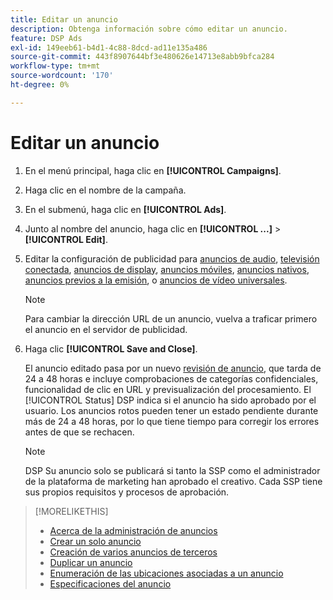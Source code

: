 ```yaml
---
title: Editar un anuncio
description: Obtenga información sobre cómo editar un anuncio.
feature: DSP Ads
exl-id: 149eeb61-b4d1-4c88-8dcd-ad11e135a486
source-git-commit: 443f8907644bf3e480626e14713e8abb9bfca284
workflow-type: tm+mt
source-wordcount: '170'
ht-degree: 0%

---
```


# Editar un anuncio

1. En el menú principal, haga clic en **[!UICONTROL Campaigns]**.

1. Haga clic en el nombre de la campaña.

1. En el submenú, haga clic en **[!UICONTROL Ads]**.

1. Junto al nombre del anuncio, haga clic en  **[!UICONTROL ...]** > **[!UICONTROL Edit]**.

1. Editar la configuración de publicidad para [anuncios de audio](ad-settings-audio.md), [televisión conectada](ad-settings-connected-tv.md), [anuncios de display](ad-settings-display.md), [anuncios móviles](ad-settings-mobile.md), [anuncios nativos](ad-settings-native.md), [anuncios previos a la emisión](ad-settings-pre-roll.md), o [anuncios de vídeo universales](ad-settings-universal-video.md).

   >[!NOTE]
   >
   >Para cambiar la dirección URL de un anuncio, vuelva a traficar primero el anuncio en el servidor de publicidad.

1. Haga clic **[!UICONTROL Save and Close]**.

   El anuncio editado pasa por un nuevo [revisión de anuncio](ad-about.md), que tarda de 24 a 48 horas e incluye comprobaciones de categorías confidenciales, funcionalidad de clic en URL y previsualización del procesamiento. El [!UICONTROL Status] DSP indica si el anuncio ha sido aprobado por el usuario. Los anuncios rotos pueden tener un estado pendiente durante más de 24 a 48 horas, por lo que tiene tiempo para corregir los errores antes de que se rechacen.

   >[!NOTE]
   >
   >DSP Su anuncio solo se publicará si tanto la SSP como el administrador de la plataforma de marketing han aprobado el creativo. Cada SSP tiene sus propios requisitos y procesos de aprobación.

>[!MORELIKETHIS]
>
>* [Acerca de la administración de anuncios](ad-about.md)
>* [Crear un solo anuncio](ad-create.md)
>* [Creación de varios anuncios de terceros](ad-create-multiple.md)
>* [Duplicar un anuncio](ad-duplicate.md)
>* [Enumeración de las ubicaciones asociadas a un anuncio](ad-list-placements.md)
>* [Especificaciones del anuncio](ad-specs.md)

